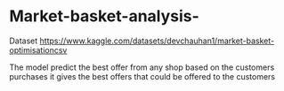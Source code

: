 # Market-basket-analysis-

Dataset https://www.kaggle.com/datasets/devchauhan1/market-basket-optimisationcsv

The model predict the best offer from any shop based on the customers purchases it gives the best offers that could be offered to the customers 
